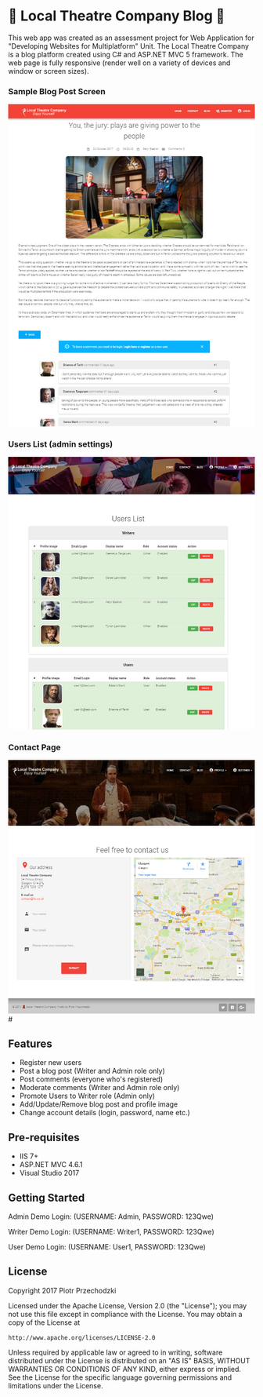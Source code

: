 # 💃 Local Theatre Company Blog 🕺

This web app was created as an assessment project for Web Application for "Developing Websites for Multiplatform" Unit.
The Local Theatre Company is a blog platform created using C# and ASP.NET MVC 5 framework. The web page is fully responsive (render well on a variety of devices and window or screen sizes).

### Sample Blog Post Screen
![Blog Post screen](https://github.com/Pio-Trek/Local-Theatre-Company-Blog/blob/master/art/blog_post.jpg)

### Users List (admin settings)
![Users List](https://github.com/Pio-Trek/Local-Theatre-Company-Blog/blob/master/art/admin_users_list.jpg)

### Contact Page
![Contact Page](https://github.com/Pio-Trek/Local-Theatre-Company-Blog/blob/master/art/contact_page.jpg)#

## Features

- Register new users
- Post a blog post (Writer and Admin role only)
- Post comments (everyone who's registered)
- Moderate comments (Writer and Admin role only)
- Promote Users to Writer role (Admin only)
- Add/Update/Remove blog post and profile image
- Change account details (login, password, name etc.)


## Pre-requisites

- IIS 7+
- ASP.NET MVC 4.6.1
- Visual Studio 2017

## Getting Started

Admin Demo Login: (USERNAME: Admin, PASSWORD: 123Qwe)

Writer Demo Login: (USERNAME: Writer1, PASSWORD: 123Qwe)

User Demo Login: (USERNAME: User1, PASSWORD: 123Qwe)

## License

Copyright 2017 Piotr Przechodzki

Licensed under the Apache License, Version 2.0 (the "License");
you may not use this file except in compliance with the License.
You may obtain a copy of the License at

    http://www.apache.org/licenses/LICENSE-2.0

Unless required by applicable law or agreed to in writing, software
distributed under the License is distributed on an "AS IS" BASIS,
WITHOUT WARRANTIES OR CONDITIONS OF ANY KIND, either express or implied.
See the License for the specific language governing permissions and
limitations under the License.
